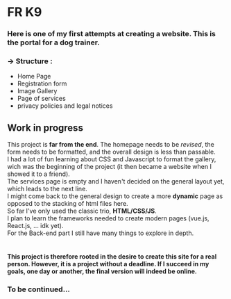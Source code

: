 # FR K9

 ### Here is one of my first attempts at creating a website. This is the portal for a dog trainer.

### -> Structure :

- Home Page
- Registration form
- Image Gallery
- Page of services 
- privacy policies and legal notices

## Work in progress

This project is **far from the end**. The homepage needs to be *revised*, the form needs to be formatted, and the overall design is less than passable.<br>
I had a lot of fun learning about CSS and Javascript to format the gallery, wich was the beginning of the project (it then became a website when I showed it to a friend). <br>
The services page is empty and I haven't decided on the general layout yet, which leads to the next line.<br>
I might come back to the general design to create a more **dynamic** page as opposed to the stacking of html files here.<br>
So far I've only used the classic trio, **HTML/CSS/JS**.<br>
I plan to learn the frameworks needed to create modern pages (vue.js, React.js, ... idk yet).<br>
For the Back-end part I still have many things to explore in depth.<br>
<br>
#### This project is therefore rooted in the desire to create this site for a real person. However, it is a project without a deadline. If I succeed in my goals, one day or another, the final version will indeed be online.

### To be continued...












